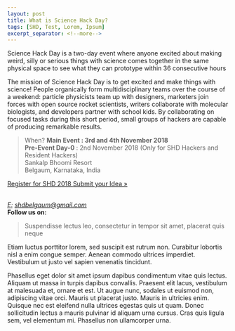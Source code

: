```yaml
---
layout: post
title: What is Science Hack Day?
tags: [SHD, Test, Lorem, Ipsum]
excerpt_separator: <!--more-->
---
```

Science Hack Day is a two-day event where anyone excited about making weird, silly or serious things with science comes together in the same physical space to see what they can prototype within 36 consecutive hours

The mission of Science Hack Day is to get excited and make things with science! People organically form multidisciplinary teams over the course of a weekend: particle physicists team up with designers, marketers join forces with open source rocket scientists, writers collaborate with molecular biologists, and developers partner with school kids. By collaborating on focused tasks during this short period, small groups of hackers are capable of producing remarkable results.


>When?
><strong>Main Event : 3rd and 4th November 2018</strong>
><br><strong>Pre-Event Day-0</strong> : 2nd November 2018  (Only for SHD Hackers and Resident Hackers)
><br>Sankalp Bhoomi Resort
><br>Belgaum, Karnataka, India

<p>
          <a class="btn btn-primary btn-lg" href="https://www.instamojo.com/shdindia/">Register for SHD 2018 
          <a class="btn btn-primary btn-lg" href="https://goo.gl/BtPNwy">Submit your Idea &raquo;</a>
</p>
        


<br>
</address>
          <address>
            <abbr title="Email">E:</abbr> <a href="mailto:shdbelgaum@gmail.com">shdbelgaum@gmail.com</a>
          </address>
          <b>Follow us on:</b>
        </br>
        <a href="https://www.facebook.com/sciencehackdayindia/"><i class="fa fa-facebook-official fa-3x" aria-hidden="true"></i></a>
          <a href="https://twitter.com/SHD_India"><i class="fa fa-twitter fa-3x" aria-hidden="true"></i></a>
          <a href="https://www.flickr.com/groups/3087939@N23/"><i class="fa fa-flickr fa-3x" aria-hidden="true"></i></a>
    </span>
        </div>





> Suspendisse lectus leo, consectetur in tempor sit amet, placerat quis neque
<!--more-->
Etiam luctus porttitor lorem, sed suscipit est rutrum non. Curabitur lobortis nisl a enim congue semper. Aenean commodo ultrices imperdiet. Vestibulum ut justo vel sapien venenatis tincidunt.

Phasellus eget dolor sit amet ipsum dapibus condimentum vitae quis lectus. Aliquam ut massa in turpis dapibus convallis. Praesent elit lacus, vestibulum at malesuada et, ornare et est. Ut augue nunc, sodales ut euismod non, adipiscing vitae orci. Mauris ut placerat justo. Mauris in ultricies enim. Quisque nec est eleifend nulla ultrices egestas quis ut quam. Donec sollicitudin lectus a mauris pulvinar id aliquam urna cursus. Cras quis ligula sem, vel elementum mi. Phasellus non ullamcorper urna.
